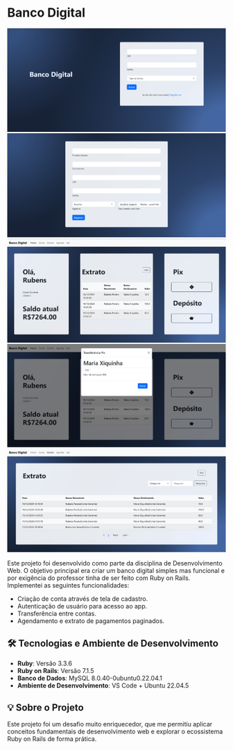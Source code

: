 # Banco Digital
![Index](app/assets/images/exemplos/index.png)
![Registrar-se](app/assets/images/exemplos/registrarSe.png)
![Home](app/assets/images/exemplos/home.png)
![Pix transferência](app/assets/images/exemplos/pix.png)
![Extrato](app/assets/images/exemplos/extrato.png)

Este projeto foi desenvolvido como parte da disciplina de Desenvolvimento Web. O objetivo principal era criar um banco digital simples mas funcional e por exigência do professor tinha de ser feito com Ruby on Rails. Implementei as seguintes funcionalidades:

- Criação de conta através de tela de cadastro.
- Autenticação de usuário para acesso ao app.
- Transferência entre contas.
- Agendamento e extrato de pagamentos paginados.

## 🛠️ Tecnologias e Ambiente de Desenvolvimento

- **Ruby**: Versão 3.3.6
- **Ruby on Rails**: Versão 7.1.5
- **Banco de Dados**: MySQL 8.0.40-0ubuntu0.22.04.1
- **Ambiente de Desenvolvimento**: VS Code + Ubuntu 22.04.5

## 💡 Sobre o Projeto

Este projeto foi um desafio muito enriquecedor, que me permitiu aplicar conceitos fundamentais de desenvolvimento web e explorar o ecossistema Ruby on Rails de forma prática.
